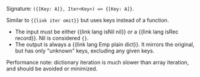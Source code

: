 Signature: `({[Key: A]}, Iter<Key>) => {[Key: A]}`.

Similar to `{{link iter omit}}` but uses keys instead of a function.

* The input must be either {{link lang isNil nil}} or a {{link lang isRec record}}. Nil is considered `{}`.
* The output is always a {{link lang Emp plain dict}}. It mirrors the original, but has only "unknown" keys, excluding any given keys.

Performance note: dictionary iteration is much slower than array iteration, and should be avoided or minimized.
